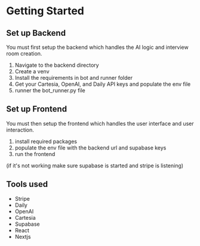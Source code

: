 # Getting Started 

## Set up Backend 
You must first setup the backend which handles the AI logic and interview room creation.

1. Navigate to the backend directory
2. Create a venv 
3. Install the requirements in bot and runner folder
4. Get your Cartesia, OpenAI, and Daily API keys and populate the env file
5. runner the bot_runner.py file 

## Set up Frontend
You must then setup the frontend which handles the user interface and user interaction.

1. install required packages
2. populate the env file with the backend url and supabase keys 
3. run the frontend

(if it's not working make sure supabase is started and stripe is listening)

## Tools used 
- Stripe
- Daily
- OpenAI
- Cartesia
- Supabase
- React
- Nextjs